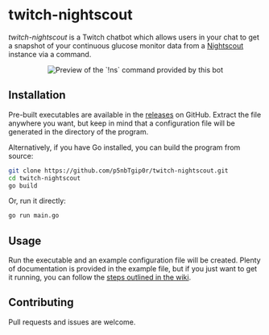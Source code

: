 # twitch-nightscout

*twitch-nightscout* is a Twitch chatbot which allows users in your chat to get a snapshot of your continuous glucose monitor data from a [Nightscout](https://github.com/nightscout/cgm-remote-monitor) instance via a command.

<div style="text-align: center;"><img src="https://user-images.githubusercontent.com/32445075/181109463-b493f53b-d318-4b27-8e3f-ac90a3701602.png" alt="Preview of the `!ns` command provided by this bot"/></div>

## Installation

Pre-built executables are available in the [releases](https://github.com/p5nbTgip0r/twitch-nightscout/release/latest) on GitHub. Extract the file anywhere you want, but keep in mind that a configuration file will be generated in the directory of the program. 

Alternatively, if you have Go installed, you can build the program from source:
```bash
git clone https://github.com/p5nbTgip0r/twitch-nightscout.git
cd twitch-nightscout
go build
```

Or, run it directly:
```bash
go run main.go
```

## Usage

Run the executable and an example configuration file will be created. Plenty of documentation is provided in the example file, but if you just want to get it running, you can follow the [steps outlined in the wiki](https://github.com/p5nbTgip0r/twitch-nightscout/wiki/Setup).

## Contributing

Pull requests and issues are welcome.